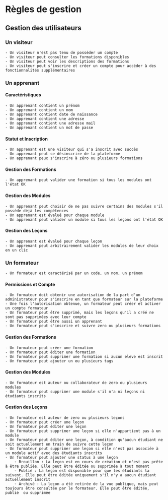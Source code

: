 # Règles de gestion

## Gestion des utilisateurs

### Un visiteur
    - Un visiteur n'est pas tenu de posséder un compte
    - Un visiteur peut consulter les formations disponibles
    - Un visiteur peut voir les descriptions des formations
    - Un visiteur peut s'inscrire et créer un compte pour accéder à des fonctionnalités supplémentaires

### Un apprenant
#### Caractéristiques
    - Un apprenant contient un prénom
    - Un apprenant contient un nom
    - Un apprenant contient date de naissance
    - Un apprenant contient une adresse
    - Un apprenant contient une adresse mail 
    - Un apprenant contient un mot de passe 

#### Statut et Inscription
    - Un apprenant est une visiteur qui s'a inscrit avec succès
    - Un apprenant peut se désinscrire de la plateforme
    - Un apprenant peux s'inscrire à zéro ou plusieurs formations

#### Gestion des Formations
    - Un apprenant peut valider une formation si tous les modules ont l'état OK

#### Gestion des Modules
    - Un apprenant peut choisir de ne pas suivre certains des modules s'il possède déjà les compétences
    - Un apprenant est évalué pour chaque module
    - Un apprenant peut valider un module si tous les leçons ont l'état OK

#### Gestion des Leçons
    - Un apprenant est évalué pour chaque leçon
    - Un apprenant peut arbitrairement valider les modules de leur choix en un clic

### Un formateur
    - Un formateur est caractérisé par un code, un nom, un prénom

#### Permissions et Compte
    - Un formateur doit obtenir une autorisation de la part d'un administrateur pour s'inscrire en tant que formateur sur la plateforme
    - Une fois l'autorisation obtenue, un formateur peut créer et activer un compte formateur
    - Un formateur peut être supprimé, mais les leçons qu'il a créé ne sont pas supprimées avec leur compte
    - Un formateur peut être aussi un apprenant
    - Un formateur peut s'inscrire et suivre zero ou plusieurs formations

#### Gestion des Formations
    - Un formateur peut créer une formation
    - Un formateur peut éditer une formation
    - Un formateur peut supprimer une formation si aucun eleve est inscrit
    - Un formateur peut ajouter un ou plusieurs tags

#### Gestion des Modules 
    - Un formateur est auteur ou collaborateur de zero ou plusieurs modules
    - Un formateur peut supprimer une module s'il n'a ni leçons ni étudiants inscrits 

#### Gestion des Leçons
    - Un formateur est auteur de zero ou plusieurs leçons
    - Un formateur peut créer une leçon
    - Un formateur peut éditer une leçon
    - Un formateur peut supprimer une leçon si elle n'appartient pas à un module
    - Un formateur peut éditer une leçon, à condition qu'aucun étudiant ne soit actuellement en train de suivre cette leçon
    - Un formateur peut supprimer une leçon si elle n'est pas associée à un module actif avec des étudiants inscrits
    - Un formateur peut ajouter une status à une leçon
        ◦ Brouillon : La leçon est en cours de création et n'est pas prête à être publiée. Elle peut être éditée ou supprimée à tout moment
        ◦ Publié : La leçon est disponible pour que les étudiants la suivent. Elle peut être éditée uniquement s'il n'y a aucun étudiant actuellement inscrit
        ◦ Archivé : La leçon a été retirée de la vue publique, mais peut toujours être consultée par le formateur. Elle peut être éditée, publié  ou supprimée
